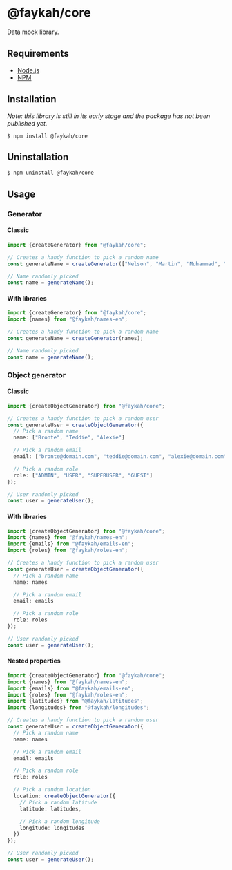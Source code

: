 # @faykah/core

Data mock library.

## Requirements

- [Node.js](https://nodejs.org/en/)
- [NPM](https://www.npmjs.com/)

## Installation

*Note: this library is still in its early stage and the package has not been published yet.*

```console
$ npm install @faykah/core
```

## Uninstallation

```console
$ npm uninstall @faykah/core
```

## Usage

### Generator

#### Classic

```typescript
import {createGenerator} from "@faykah/core";

// Creates a handy function to pick a random name
const generateName = createGenerator(["Nelson", "Martin", "Muhammad", "Mahatma", "Dalai"]);

// Name randomly picked
const name = generateName();
```

#### With libraries

```typescript
import {createGenerator} from "@faykah/core";
import {names} from "@faykah/names-en";

// Creates a handy function to pick a random name
const generateName = createGenerator(names);

// Name randomly picked
const name = generateName();
```

### Object generator

#### Classic

```typescript
import {createObjectGenerator} from "@faykah/core";

// Creates a handy function to pick a random user
const generateUser = createObjectGenerator({
  // Pick a random name
  name: ["Bronte", "Teddie", "Alexie"]

  // Pick a random email
  email: ["bronte@domain.com", "teddie@domain.com", "alexie@domain.com"],

  // Pick a random role
  role: ["ADMIN", "USER", "SUPERUSER", "GUEST"]
});

// User randomly picked
const user = generateUser();
```

#### With libraries

```typescript
import {createObjectGenerator} from "@faykah/core";
import {names} from "@faykah/names-en";
import {emails} from "@faykah/emails-en";
import {roles} from "@faykah/roles-en";

// Creates a handy function to pick a random user
const generateUser = createObjectGenerator({
  // Pick a random name
  name: names

  // Pick a random email
  email: emails

  // Pick a random role
  role: roles
});

// User randomly picked
const user = generateUser();
```

#### Nested properties

```typescript
import {createObjectGenerator} from "@faykah/core";
import {names} from "@faykah/names-en";
import {emails} from "@faykah/emails-en";
import {roles} from "@faykah/roles-en";
import {latitudes} from "@faykah/latitudes";
import {longitudes} from "@faykah/longitudes";

// Creates a handy function to pick a random user
const generateUser = createObjectGenerator({
  // Pick a random name
  name: names

  // Pick a random email
  email: emails

  // Pick a random role
  role: roles

  // Pick a random location
  location: createObjectGenerator({
    // Pick a random latitude
    latitude: latitudes,

    // Pick a random longitude
    longitude: longitudes
  })
});

// User randomly picked
const user = generateUser();
```
